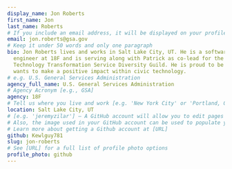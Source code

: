 ```yaml
---
display_name: Jon Roberts
first_name: Jon
last_name: Roberts
# If you include an email address, it will be displayed on your profile page
email: jon.roberts@gsa.gov
# Keep it under 50 words and only one paragraph
bio: Jon Roberts lives and works in Salt Lake City, UT. He is a software
  engineer at 18F and is serving along with Patrick as co-lead for the
  Technology Transformation Service Diversity Guild. He is proud to be Deaf and
  wants to make a positive impact within civic technology.
# e.g. U.S. General Services Administration
agency_full_name: U.S. General Services Administration
# Agency Acronym [e.g., GSA]
agency: 18F
# Tell us where you live and work [e.g. 'New York City' or 'Portland, OR']
location: Salt Lake City, UT
# [e.g. 'jeremyzilar'] — A GitHub account will allow you to edit pages on Digital.gov.
# Also, the image used in your GitHub account can be used to populate your digital.gov profile photo.
# Learn more about getting a Github account at [URL]
github: Kewlguy781
slug: jon-roberts
# See [URL] for a full list of profile photo options
profile_photo: github
---
```

